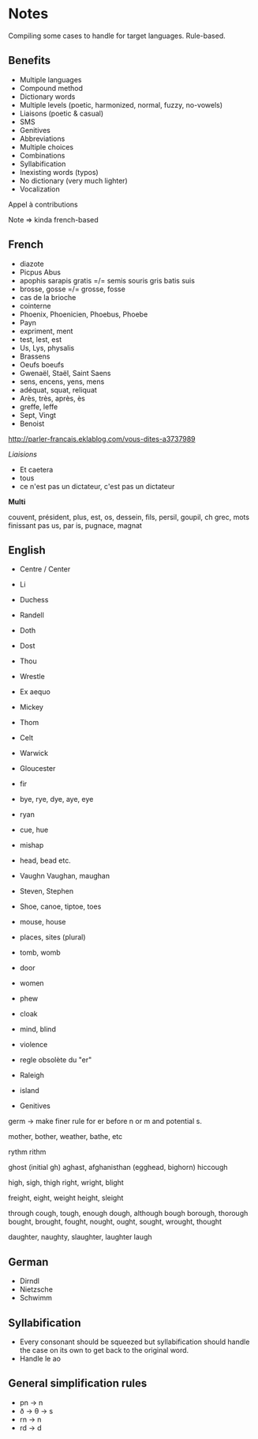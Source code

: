 # Notes

Compiling some cases to handle for target languages. Rule-based.

## Benefits

* Multiple languages
* Compound method
* Dictionary words
* Multiple levels (poetic, harmonized, normal, fuzzy, no-vowels)
* Liaisons (poetic & casual)
* SMS
* Genitives
* Abbreviations
* Multiple choices
* Combinations
* Syllabification
* Inexisting words (typos)
* No dictionary (very much lighter)
* Vocalization

Appel à contributions

Note => kinda french-based

## French

* diazote
* Picpus Abus
* apophis sarapis gratis =/= semis souris gris batis suis
* brosse, gosse =/= grosse, fosse
* cas de la brioche
* cointerne
* Phoenix, Phoenicien, Phoebus, Phoebe
* Payn
* expriment, ment
* test, lest, est
* Us, Lys, physalis
* Brassens
* Oeufs boeufs
* Gwenaël, Staël, Saint Saens
* sens, encens, yens, mens
* adéquat, squat, reliquat
* Arès, très, après, ès
* greffe, leffe
* Sept, Vingt
* Benoist

http://parler-francais.eklablog.com/vous-dites-a3737989

*Liaisions*

* Et caetera
* tous
* ce n'est pas un dictateur, c'est pas un dictateur

**Multi**

couvent, président, plus, est, os, dessein, fils, persil, goupil, ch grec, mots finissant pas us, par is, pugnace, magnat

## English

* Centre / Center
* Li
* Duchess
* Randell
* Doth
* Dost
* Thou
* Wrestle
* Ex aequo
* Mickey
* Thom
* Celt
* Warwick
* Gloucester
* fir
* bye, rye, dye, aye, eye
* ryan
* cue, hue
* mishap
* head, bead etc.
* Vaughn Vaughan, maughan
* Steven, Stephen
* Shoe, canoe, tiptoe, toes
* mouse, house
* places, sites (plural)
* tomb, womb
* door
* women
* phew
* cloak
* mind, blind
* violence
* regle obsolète du "er"
* Raleigh
* island

* Genitives

germ -> make finer rule for er before n or m and potential s.

mother, bother, weather, bathe, etc

rythm rithm

ghost (initial gh)
aghast, afghanisthan (egghead, bighorn)
hiccough

high, sigh, thigh
right, wright, blight

freight, eight, weight
height, sleight

through
cough, tough, enough
dough, although
bough
borough, thorough
bought, brought, fought, nought, ought, sought, wrought, thought

daughter, naughty, slaughter, laughter
laugh

## German

* Dirndl
* Nietzsche
* Schwimm

## Syllabification

* Every consonant should be squeezed but syllabification should handle the case on its own to get back to the original word.
* Handle le ao

## General simplification rules

* pn -> n
* ð -> θ -> s
* rn -> n
* rd -> d
